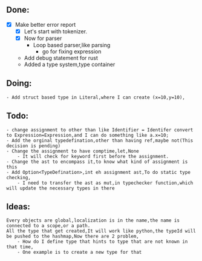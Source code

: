 ## Done:
- [x] Make better error report
    - [x] Let's start with tokenizer.
    - [x] Now for parser
        - Loop based parser,like parsing
            - go for fixing expression
 

    - Add debug statement for rust
    - Added a type system,type container
## Doing:
    - Add struct based type in Literal,where I can create (x=10,y=10),
       
## Todo:
    - change assignment to other than like Identifier = Identifer convert to Expression=Expression,and I can do something like a.x=10;
    - Add the orginal typedefination,other than having ref,maybe not(This decision is pending)
    - Change the assignment to have comptime,let,None
        - It will check for keyword first before the assignment.
    - Change the ast to encompass it,to know what kind of assignment is this 
    - Add Option<TypeDefination>,int eh assignment ast,To do static type checking,
        - I need to transfer the ast as mut,in typechecker function,which will update the necessary types in there
## Ideas:
    Every objects are global,localization is in the name,the name is connected to a scope,or a path.
    All the type that get created,It will work like python,the typeId will be pushed to the hashmap,Now there are 2 problem,
        - How do I define type that hints to type that are not known in that time,
        - One example is to create a new type for that

